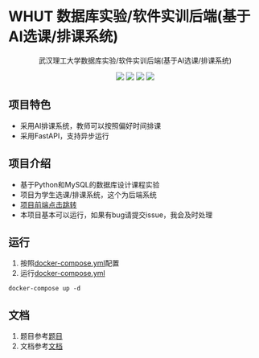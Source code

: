 # WHUT 数据库实验/软件实训后端(基于AI选课/排课系统)
<p align="center">武汉理工大学数据库实验/软件实训后端(基于AI选课/排课系统)</p>
<p align="center">
    <img src="https://img.shields.io/static/v1?label=%E5%BC%80%E5%8F%91%E6%97%B6%E9%97%B4&message=2024-2025&color=007bff"/>
    <img src="https://img.shields.io/static/v1?label=Python&message=3.10&color=e83e8c"/>
    <img src="https://img.shields.io/static/v1?label=MySQL&message=8.0.28&color=fd7e14"/>
    <a href="https://github.com/springbear2020/whut-data-mining-system" target="_blank">
        <img src="https://img.shields.io/static/v1?label=%E5%BC%80%E6%BA%90%E9%A1%B9%E7%9B%AE&message=database&color=20c997"/>
    </a>
</p>


## 项目特色
- 采用AI排课系统，教师可以按照偏好时间排课
- 采用FastAPI，支持异步运行

## 项目介绍

- 基于Python和MySQL的数据库设计课程实验
- 项目为学生选课/排课系统，这个为后端系统
- [项目前端点击跳转](https://github.com/NaClCode/database_frondend)
- 本项目基本可以运行，如果有bug请提交issue，我会及时处理

## 运行
1. 按照[docker-compose.yml](docker-compose.yaml)配置
2. 运行[docker-compose.yml](docker-compose.yaml)
```shell
docker-compose up -d
```

## 文档
1. 题目参考[题目](./doc/题目.docx)
2. 文档参考[文档](./doc/软件开发技术实训实验报告.pdf)
